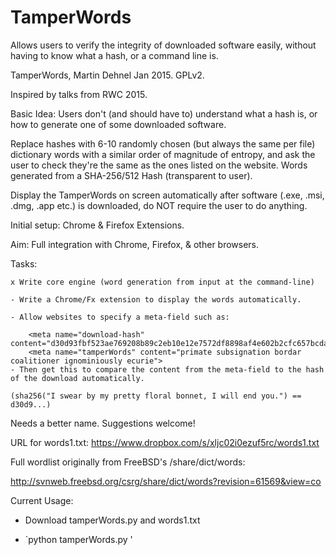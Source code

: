 # TamperWords
Allows users to verify the integrity of downloaded software easily, without having to know what a hash, or a command line is.

TamperWords, Martin Dehnel Jan 2015. GPLv2.

  Inspired by talks from RWC 2015.

  Basic Idea: Users don't (and should have to) understand what a hash is, 
 	or how to generate one of some downloaded software.

  Replace hashes with 6-10 randomly chosen (but always the same per file) dictionary words
 	with a similar order of magnitude of entropy, and ask the user to check they're
 	the same as the ones listed on the website. Words generated from a SHA-256/512 Hash (transparent to user).

  Display the TamperWords on screen automatically after software (.exe, .msi, .dmg, .app etc.) is downloaded,
  	do NOT require the user to do anything.

  Initial setup: Chrome & Firefox Extensions.

  Aim: Full integration with Chrome, Firefox, & other browsers.

  Tasks:

  	x Write core engine (word generation from input at the command-line)

  	- Write a Chrome/Fx extension to display the words automatically.

  	- Allow websites to specify a meta-field such as: 

  		<meta name="download-hash" content="d30d93fbf523ae769208b89c2eb10e12e7572df8898af4e602b2cfc657bcdaba">
  		<meta name="tamperWords" content="primate subsignation bordar coalitioner ignominiously ecurie">
  	- Then get this to compare the content from the meta-field to the hash of the download automatically.

  	(sha256("I swear by my pretty floral bonnet, I will end you.") == d30d9...)

  Needs a better name. Suggestions welcome!

  URL for words1.txt: https://www.dropbox.com/s/xljc02i0ezuf5rc/words1.txt

  Full wordlist originally from FreeBSD's /share/dict/words:

  http://svnweb.freebsd.org/csrg/share/dict/words?revision=61569&view=co

Current Usage:

 - Download tamperWords.py and words1.txt
 
 - `python tamperWords.py <file-to-check>'

